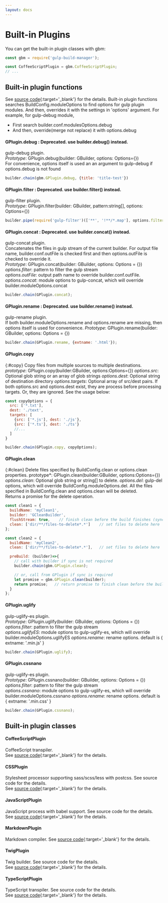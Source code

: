 ```yaml
---
layout: docs
---
```



# Built-in Plugins
You can get the built-in plugin classes with gbm:
```javascript
const gbm = require('gulp-build-manager');

const CoffeeScriptPlugin = gbm.CoffeeScriptPlugin;
// ...
```

## Built-in plugin functions
See [source code]({{site.repo}}/src/core/plugin.ts){:target='_blank'} for the details.
Built-in plugin functions searches BuildConfig.moduleOptions to find options for gulp plugin modules. And then, overrides it with the settings in 'options' argument. For example, for gulp-debug module,
  - First search builder.conf.modulesOptions.debug
  - And then, override(merge not replace) it with options.debug

#### GPlugin.debug : Deprecated. use builder.debug() instead.
gulp-debug plugin.<br>
*Prototype*: GPlugin.debug(builder: GBuilder, options: Options={})<br>
For convenience, options itself is used an an argument to gulp-debug if options.debug is not found
```javascript
builder.chain(gbm.GPlugin.debug, {title: 'title-test'})
```

#### GPlugin.filter : Deprecated. use builder.filter() instead.
gulp-filter plugin.<br>
*Prototype*: GPlugin.filter(builder: GBuilder, pattern:string[], options: Options={})
```javascript
builder.pipe(require('gulp-filter')(['**', '!**/*.map'], options.filter));
```

#### GPlugin.concat : Deprecated. use builder.concat() instead.
gulp-concat plugin.<br>
Concatenates the files in gulp stream of the current builder. For output file name, builder.conf.outFile is checked first and then options.outFile is checked to override it.<br>
*Prototype*: GPlugin.concat(builder: GBuilder, options: Options = {})<br>
*options.filter*: pattern to filter the gulp stream<br>
*options.outFile*: output path name to override builder.conf.outFile.<br>
*options.concat*: module options to gulp-concat, which will override builder.moduleOptions.concat
```javascript
builder.chain(GPlugin.concat);
```


#### GPlugin.rename : Deprecated. use builder.rename() instead.
gulp-rename plugin.<br>
If both builder.moduleOptions.rename and options.rename are missing, then options itself is used for convenience.
*Prototype*: GPlugin.rename(builder: GBuilder, options: Options = {})<br>
  
```javascript
builder.chain(GPlugin.rename, {extname: '.html'});
```

#### GPlugin.copy
{:#copy}
Copy files from multiple sources to multiple destinations.
*prototype*: GPlugin.copy(builder:GBuilder, options:Options={})
*options.src*: Optional glob string or an array of glob strings
*options.dest*: Optional string of destination directory
*options.targets*: Optional array of src/dest pairs.
If both options.src and options.dest exist, they are process before processing targets. Or, they are ignored.
See the usage below:
```javascript
const copyOptions = {
  src: ['*.txt'],
  dest: './text',
  targets: [
    {src: ['*.js'], dest: './js'},
    {src: ['*.ts'], dest: './ts'}
    //...
  ]
}

builder.chain(GPlugin.copy, copyOptions);
``` 
   
#### GPlugin.clean
{:#clean}
Delete files specified by BuildConfig.clean or options.clean properties.
 prototype*: GPlugin.clean(builder:GBuilder, options:Options={})
*options.clean*: Optional glob string or string[] to delete.
*options.del*: gulp-del options, which will override BuildConfig.moduleOptions.del.
All the files specified in BuildConfig.clean and options.clean will be deleted.<br>
Returns a promise for the delete operation. 
```javascript
const clean1 = {
  buildName: 'myClean1',
  builder: 'GCleanBuilder',
  flushStream: true,    // finish clean before the build finishes (sync)
  clean: ['dir/**/files-to-delete*.*']    // set files to delete here
};

const clean2 = {
  buildName: 'myClean2',
  clean: ['dir/**/files-to-delete*.*'],   // set files to delete here

  preBuild: (builder)=>{
    // call with builder if sync is not required
    builder.chain(gbm.GPlugin.clean);

    // or, call from GPlugin if sync is required
    let promise = gbm.GPlugin.clean(builder);
    return promise;   // return promise to finish clean before the build finishes (sync)
  }
};
``` 
   
#### GPlugin.uglify
gulp-uglify-es plugin.<br>
*Prototype*: GPlugin.uglify(builder: GBuilder, options: Options = {})<br>
*options.filter*: pattern to filter the gulp stream<br>
*options.uglifyES*: module options to gulp-uglify-es, which will override builder.moduleOptions.uglifyES
*options.rename*: rename options. default is { extname: '.min.js' } 
```javascript
builder.chain(GPlugin.uglify);
```

#### GPlugin.cssnano
gulp-uglify-es plugin.<br>
*Prototype*: GPlugin.cssnano(builder: GBuilder, options: Options = {})<br>
*options.filter*: pattern to filter the gulp stream<br>
*options.cssnano*: module options to gulp-uglify-es, which will override builder.moduleOptions.cssnano
*options.rename*: rename options. default is { extname: '.min.css' }
```javascript
builder.chain(GPlugin.cssnano);
```


## Built-in plugin classes
#### CoffeeScriptPlugin
CoffeeScript transpiler.<br>
See [source code]({{site.repo}}/src/plugins/CoffeeScriptPlugin.ts){:target='_blank'} for the details.

#### CSSPlugin
Stylesheet processor supporting sass/scss/less with postcss. See source code for the details.<br>
See [source code]({{site.repo}}/src/plugins/CSSPlugin.ts){:target='_blank'} for the details.

#### JavaScriptPlugin
JavaScript process with babel support. See source code for the details.<br>
See [source code]({{site.repo}}/src/plugins/JavaScriptPlugin.ts){:target='_blank'} for the details.

#### MarkdownPlugin
Markdown compiler.
See [source code]({{site.repo}}/src/plugins/MarkdownPlugin.ts){:target='_blank'} for the details.

#### TwigPlugin
Twig builder. See source code for the details.<br>
See [source code]({{site.repo}}/src/plugins/TwigPlugin.ts){:target='_blank'} for the details.

#### TypeScriptPlugin
TypeScript transpiler. See source code for the details.<br>
See [source code]({{site.repo}}/src/plugins/TypeScriptPlugin.ts){:target='_blank'} for the details.
